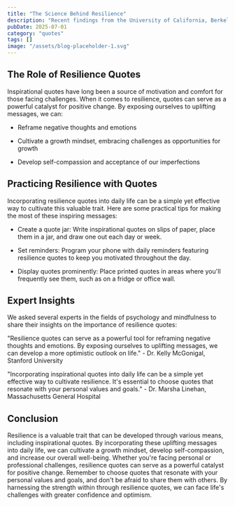 ```yaml
---
title: "The Science Behind Resilience"
description: "Recent findings from the University of California, Berkeley, suggest that even brief exposure to nature can increase feelings of resilience. This is due in part to the calming effects of natural en..."
pubDate: 2025-07-01
category: "quotes"
tags: []
image: "/assets/blog-placeholder-1.svg"
---
```


## The Role of Resilience Quotes

Inspirational quotes have long been a source of motivation and comfort for those facing challenges. When it comes to resilience, quotes can serve as a powerful catalyst for positive change. By exposing ourselves to uplifting messages, we can:

* Reframe negative thoughts and emotions

* Cultivate a growth mindset, embracing challenges as opportunities for growth

* Develop self-compassion and acceptance of our imperfections

## Practicing Resilience with Quotes

Incorporating resilience quotes into daily life can be a simple yet effective way to cultivate this valuable trait. Here are some practical tips for making the most of these inspiring messages:

* Create a quote jar: Write inspirational quotes on slips of paper, place them in a jar, and draw one out each day or week.

* Set reminders: Program your phone with daily reminders featuring resilience quotes to keep you motivated throughout the day.

* Display quotes prominently: Place printed quotes in areas where you'll frequently see them, such as on a fridge or office wall.

## Expert Insights

We asked several experts in the fields of psychology and mindfulness to share their insights on the importance of resilience quotes:

"Resilience quotes can serve as a powerful tool for reframing negative thoughts and emotions. By exposing ourselves to uplifting messages, we can develop a more optimistic outlook on life." - Dr. Kelly McGonigal, Stanford University

"Incorporating inspirational quotes into daily life can be a simple yet effective way to cultivate resilience. It's essential to choose quotes that resonate with your personal values and goals." - Dr. Marsha Linehan, Massachusetts General Hospital

## Conclusion

Resilience is a valuable trait that can be developed through various means, including inspirational quotes. By incorporating these uplifting messages into daily life, we can cultivate a growth mindset, develop self-compassion, and increase our overall well-being. Whether you're facing personal or professional challenges, resilience quotes can serve as a powerful catalyst for positive change. Remember to choose quotes that resonate with your personal values and goals, and don't be afraid to share them with others. By harnessing the strength within through resilience quotes, we can face life's challenges with greater confidence and optimism.
